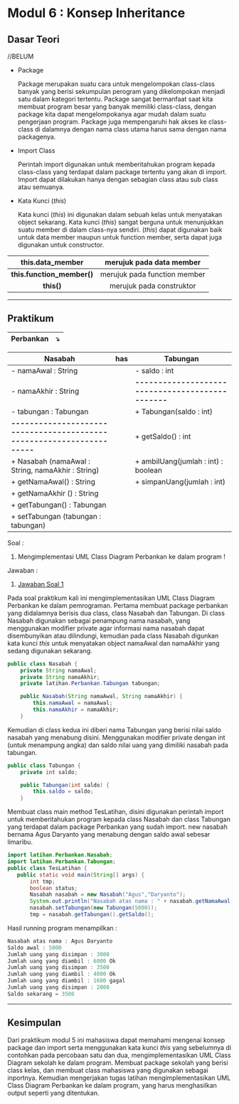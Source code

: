 # Modul 6 : Konsep Inheritance

## Dasar Teori
//BELUM
* Package

  Package merupakan suatu cara untuk mengelompokan class-class banyak yang berisi sekumpulan perogram yang dikelompokan menjadi satu dalam kategori tertentu.       Package sangat bermanfaat saat kita membuat program besar yang banyak memiliki class-class, dengan package kita dapat mengelompokanya agar mudah dalam             suatu pengerjaan program. Package juga mempengaruhi hak akses ke class-class di dalamnya dengan nama class utama harus sama dengan nama packagenya.  

* Import Class

  Perintah import digunakan untuk memberitahukan program kepada class-class yang terdapat dalam package tertentu yang akan di import. Import dapat dilakukan hanya   dengan sebagian class atau sub class atau semuanya.

* Kata Kunci (*this*)
  
  Kata kunci (*this*) ini digunakan dalam sebuah kelas untuk menyatakan object sekarang. Kata kunci (*this*) sangat berguna untuk menunjukkan suatu member di       dalam class-nya sendiri. (*this*) dapat digunakan baik untuk data member maupun untuk function member, serta dapat juga digunakan untuk constructor.  
  

|**this.data_member**|merujuk pada data member|
|:-----:|:-----:|
|**this.function_member()**|merujuk pada function member|
|**this()**|merujuk pada construktor|

<hr>

## Praktikum

Perbankan | :arrow_heading_down: |
:------------ |:--------|

|**Nasabah**|                                                                     **has** | **Tabungan**|
|-----|                                                                                  ----|----| 
|- namaAwal : String|                                                                      |- saldo : int |  
|- namaAkhir : String|                                                                     |**-----------------------------------------------** 
|- tabungan : Tabungan |                                                                   |+ Tabungan(saldo : int) |  
|**--------------------------------------------------------------------**|                 |+ getSaldo() : int |
|+ Nasabah (namaAwal : String,  namaAkhir : String) |                                      |+ ambilUang(jumlah : int) : boolean |
|+ getNamaAwal() : String |                                                                |+ simpanUang(jumlah : int) |
|+ getNamaAkhir () : String|
|+ getTabungan() : Tabungan|                                                
|+ setTabungan (tabungan : tabungan)|                                       


Soal :
1. Mengimplementasi UML Class Diagram Perbankan ke dalam program ! 

Jawaban :
1. [Jawaban Soal 1](https://github.com/iddfian/20104031_Idfian-Azhar-Hidayat_Pemrograman-2/tree/Modul5/src/latihan)

Pada soal praktikum kali ini mengimplementasikan UML Class Diagram Perbankan ke dalam pemrograman. Pertama membuat package perbankan yang didalamnya berisis dua class, class Nasabah dan Tabungan. Di class Nasabah digunakan sebagai penampung nama nasabah, yang menggunakan modifier private agar informasi nama nasabah dapat disembunyikan atau dilindungi, kemudian pada class Nasabah digunkan kata kunci *this* untuk menyatakan object namaAwal dan namaAkhir yang sedang digunakan sekarang.

````java
public class Nasabah {
    private String namaAwal;
    private String namaAkhir;
    private latihan.Perbankan.Tabungan tabungan;

    public Nasabah(String namaAwal, String namaAkhir) {
        this.namaAwal = namaAwal;
        this.namaAkhir = namaAkhir;
    }
````
Kemudian di class kedua ini diberi nama Tabungan yang berisi nilai saldo nasabah yang menabung disini. Menggunakan modifier private dengan int (untuk menampung angka) dan saldo nilai uang yang dimiliki nasabah pada tabungan.

````java
public class Tabungan {
    private int saldo;

    public Tabungan(int saldo) {
        this.saldo = saldo;
    }
 ````
Membuat class main method TesLatihan, disini digunakan perintah import untuk memberitahukan program kepada class Nasabah dan class Tabungan yang terdapat dalam package Perbankan yang sudah import. new nasabah bernama Agus Daryanto yang menabung dengan saldo awal sebesar limaribu.
 
 ````java   
import latihan.Perbankan.Nasabah;
import latihan.Perbankan.Tabungan;
public class TesLatihan {
    public static void main(String[] args) {
        int tmp;
        boolean status;
        Nasabah nasabah = new Nasabah("Agus","Daryanto");
        System.out.println("Nasabah atas nama : " + nasabah.getNamaAwal() + " " + nasabah.getNamaAkhir());
        nasabah.setTabungan(new Tabungan(5000));
        tmp = nasabah.getTabungan().getSaldo();
````

Hasil running program menampilkan :

```java
Nasabah atas nama : Agus Daryanto
Saldo awal : 5000
Jumlah uang yang disimpan : 3000
Jumlah uang yang diambil : 6000 Ok
Jumlah uang yang disimpan : 3500
Jumlah uang yang diambil : 4000 Ok
Jumlah uang yang diambil : 1600 gagal
Jumlah uang yang disimpan : 2000
Saldo sekarang = 3500
```   

<hr>

## Kesimpulan
Dari praktikum modul 5 ini mahasiswa dapat memahami mengenai konsep package dan import serta menggunakan kata kunci *this* yang sebelumnya di contohkan pada percobaan satu dan dua, mengimplementasikan UML Class Diagram sekolah ke dalam program. Membuat package sekolah yang berisi class kelas, dan membuat class mahasiswa yang digunakan sebagai inportnya. Kemudian mengerjakan tugas latihan mengimplementasikan UML Class Diagram Perbankan ke dalam program, yang harus menghasilkan output seperti yang ditentukan.

